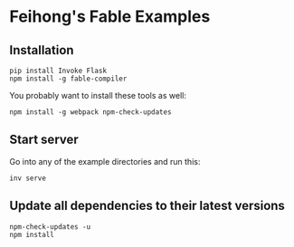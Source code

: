 # Feihong's Fable Examples

## Installation

```
pip install Invoke Flask
npm install -g fable-compiler
```

You probably want to install these tools as well:

```
npm install -g webpack npm-check-updates
```

## Start server

Go into any of the example directories and run this:

```
inv serve
```

## Update all dependencies to their latest versions

```
npm-check-updates -u
npm install
```
